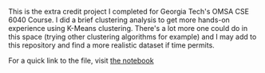 This is the extra credit project I completed for Georgia Tech's OMSA CSE 6040 Course. I did a brief clustering analysis to get more hands-on experience using K-Means clustering. There's a lot more one could do in this space (trying other clustering algorithms for example) and I may add to this repository and find a more realistic dataset if time permits.

For a quick link to the file, visit [the notebook](https://github.com/JacquelineErens/CSE6040_Extra_Credit/blob/main/Project/Extra_Credit_6040_JE.ipynb)
